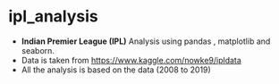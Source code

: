 # ipl_analysis

- **Indian Premier League (IPL)** Analysis using pandas , matplotlib and seaborn.
- Data is taken from  https://www.kaggle.com/nowke9/ipldata
- All the analysis is based on the data (2008 to 2019)
